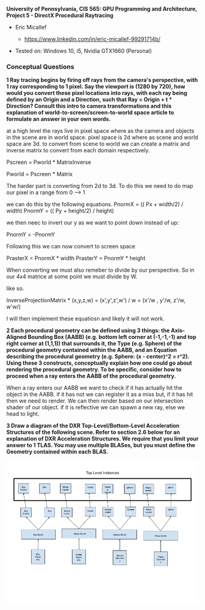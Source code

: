 **University of Pennsylvania, CIS 565: GPU Programming and Architecture,
Project 5 - DirectX Procedural Raytracing**

* Eric Micallef
  * https://www.linkedin.com/in/eric-micallef-99291714b/
  
* Tested on: Windows 10, i5, Nvidia GTX1660 (Personal)

### Conceptual Questions

**1 Ray tracing begins by firing off rays from the camera's perspective, with 1 ray corresponding to 1 pixel. Say the viewport is (1280 by 720), how would you convert these pixel locations into rays, with each ray being defined by an Origin and a Direction, such that Ray = Origin + t * Direction? Consult this intro to camera transformations and this explanation of world-to-screen/screen-to-world space article to formulate an answer in your own words.**

at a high level the rays live in pixel space where as the camera and objects in the scene are in world space. pixel space is 2d where as scene and world space are 3d. to convert from scene to world we can create a matrix and inverse matrix to convert from each domain respectively.

Pscreen = Pworld * MatrixInverse

Pworld = Pscreen * Matrix

The harder part is converting from 2d to 3d. To do this we need to do map our pixel in a range from 0 --> 1

we can do this by the following equations.
PnormX = (( Px + width/2) / width)
PnormY = (( Py + height/2) / height)

we then neec to invert our y as we want to point down instead of up:

PnormY = -PnormY

Following this we can now convert to screen space 

PrasterX = PnormX * width
PrasterY = PnormY * height

When converting we must also remeber to divide by our perspective. So in our 4x4 matrice at some point we must divide by W.

like so.

InverseProjectionMatrix * (x,y,z,w) = (x',y',z',w') / w = (x'/w , y'/w, z'/w, w'w/) 

I will then implement these equatiosn and likely it will not work.

**2 Each procedural geometry can be defined using 3 things: the Axis-Aligned Bounding Box (AABB) (e.g. bottom left corner at (-1,-1,-1) and top right corner at (1,1,1)) that surrounds it, the Type (e.g. Sphere) of the procedural geometry contained within the AABB, and an Equation describing the procedural geometry (e.g. Sphere: (x - center)^2 = r^2). Using these 3 constructs, conceptually explain how one could go about rendering the procedural geometry. To be specific, consider how to proceed when a ray enters the AABB of the procedural geometry.**

When a ray enters our AABB we want to check if it has actually hit the object in the AABB. if it has not we can register it as a miss but, if it has hit then we need to render. We can then render based on our intersection shader of our object. if it is reflective we can spawn a new ray, else we head to light. 


**3 Draw a diagram of the DXR Top-Level/Bottom-Level Acceleration Structures of the following scene. Refer to section 2.6 below for an explanation of DXR Acceleration Structures. We require that you limit your answer to 1 TLAS. You may use multiple BLASes, but you must define the Geometry contained within each BLAS.**

![](images/TLAS_and_BLAS.png)
